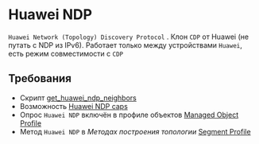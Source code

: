 # Huawei NDP

`Huawei Network (Topology) Discovery Protocol` . Клон `CDP` от Huawei (не путать с NDP из IPv6). Работает только между устройствами `Huawei`, есть режим совместимости с `CDP`

## Требования

* Скрипт [get_huawei_ndp_neighbors](../../../../dev/sa/scripts/get_huawei_ndp_neighbors.md)
* Возможность [Huawei NDP caps](../../../../user/reference/caps/huawei/ndp.md)
* Опрос `Huawei NDP` включён в профиле объектов [Managed Object Profile](../../../../user/reference/concepts/managed-object-profile/index.md#Box(Полный_опрос))
* Метод `Huawei NDP` в *Методах построения топологии* [Segment Profile](../../../../user/reference/concepts/network-segment-profile/index.md)
